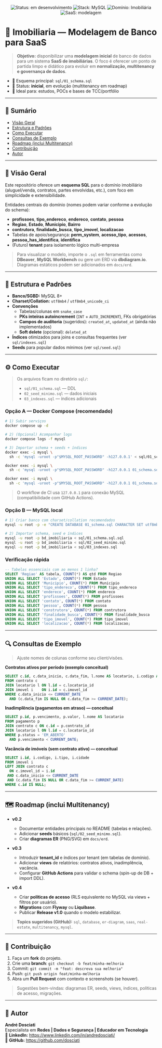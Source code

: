 
<p align="center">
  <img src="https://img.shields.io/badge/status-em%20desenvolvimento-yellow?style=for-the-badge" alt="Status: em desenvolvimento"/>
  <img src="https://img.shields.io/badge/stack-MySQL-blue?style=for-the-badge" alt="Stack: MySQL"/>
  <img src="https://img.shields.io/badge/domain-Imobili%C3%A1ria-334155?style=for-the-badge" alt="Domínio: Imobiliária"/>
  <img src="https://img.shields.io/badge/SaaS-modelagem-0ea5e9?style=for-the-badge" alt="SaaS: modelagem"/>
</p>

# 💼 Imobiliaria — Modelagem de Banco para SaaS

> **Objetivo:** disponibilizar uma **modelagem inicial** de banco de dados para um sistema **SaaS de imobiliárias**. O foco é oferecer um ponto de partida limpo e didático para evoluir em **normalização, multitenancy e governança de dados**.

- 📂 Esquema principal: `sql/01_schema.sql`  
- 🧭 Status: **inicial**, em evolução (multitenancy em roadmap)  
- 🧪 Ideal para: estudos, POCs e bases de TCC/portfólio

---

## 📑 Sumário

- [Visão Geral](#visao-geral)
- [Estrutura e Padrões](#estrutura-e-padroes)
- [Como Executar](#como-executar)
- [Consultas de Exemplo](#consultas-de-exemplo)
- [Roadmap (inclui Multitenancy)](#roadmap-inclui-multitenancy)
- [Contribuição](#contribuicao)
- [Autor](#autor)

---

## 🔎 Visão Geral
<a id="visao-geral"></a>

Este repositório oferece um **esquema SQL** para o domínio imobiliário (aluguel/venda, contratos, partes envolvidas, etc.), com foco em simplicidade e extensibilidade.

Entidades centrais do domínio (nomes podem variar conforme a evolução do schema):

- **profissoes**, **tipo_endereco**, **endereco**, **contato**, **pessoa**
- **Regiao**, **Estado**, **Municipio**, **Bairro**
- **contrutora**, **finalidade_busca**, **tipo_imovel**, **localizacao**
- Tabelas de apoio/segurança: **perm_system**, **acesso_tipo**, **acessos**, **pessoa_has_identifica**, **identifica**
- (Futuro) **tenant** para isolamento lógico multi-empresa

> Para visualizar o modelo, importe o `.sql` em ferramentas como **DBeaver**, **MySQL Workbench** ou gere um ERD via **dbdiagram.io**. Diagramas estáticos podem ser adicionados em `docs/erd`.

---

## 🧭 Estrutura e Padrões
<a id="estrutura-e-padroes"></a>

- **Banco/SGBD:** MySQL 8+
- **Charset/Collation:** `utf8mb4` / `utf8mb4_unicode_ci`
- **Convenções**
  - Tabelas/colunas em `snake_case`
  - **PKs inteiras autoincrement** (`INT` + `AUTO_INCREMENT`), FKs obrigatórias
  - **Campos de auditoria** (sugeridos): `created_at`, `updated_at` (ainda não implementados)
  - **Soft delete** (opcional): `deleted_at`
- **Índices** otimizados para joins e consultas frequentes (ver `sql/indexes.sql`)
- **Seeds** para popular dados mínimos (ver `sql/seed.sql`)

---

## ⚙️ Como Executar
<a id="como-executar"></a>

> Os arquivos ficam no diretório `sql/`:
> - `sql/01_schema.sql` — DDL
> - `02_seed_minimo.sql` — dados iniciais
> - `03_indexes.sql` — índices adicionais

### Opção A — Docker Compose (recomendado)
```bash
# 1) Subir serviços
docker compose up -d

# 2) (Opcional) Acompanhar logs
docker compose logs -f mysql

# 3) Importar schema + seeds + índices
docker exec -i mysql \
  sh -c 'mysql -uroot -p"$MYSQL_ROOT_PASSWORD" -h127.0.0.1' < sql/01_schema.sql.sql

docker exec -i mysql \
  sh -c 'mysql -uroot -p"$MYSQL_ROOT_PASSWORD" -h127.0.0.1 01_schema.sql' < sql/02_seed_minimo.sql

docker exec -i mysql \
  sh -c 'mysql -uroot -p"$MYSQL_ROOT_PASSWORD" -h127.0.0.1 01_schema.sql' < sql/03_indexes.sql
```

> O workflow de CI usa `127.0.0.1` para conexão MySQL (compatibilidade com GitHub Actions).

### Opção B — MySQL local
```bash
# 1) Criar banco com charset/collation recomendados
mysql -u root -p -e "CREATE DATABASE 01_schema.sql CHARACTER SET utf8mb4 COLLATE utf8mb4_unicode_ci;"

# 2) Importar schema, seed e índices
mysql -u root -p bd_imobiliaria < sql/01_schema.sql.sql
mysql -u root -p bd_imobiliaria < sql/02_seed_minimo.sql
mysql -u root -p bd_imobiliaria < sql/03_indexes.sql
```

### Verificação rápida
```sql
-- Tabelas essenciais com ao menos 1 linha?
SELECT 'Regiao' AS tabela, COUNT(*) AS qtd FROM Regiao
UNION ALL SELECT 'Estado', COUNT(*) FROM Estado
UNION ALL SELECT 'Municipio', COUNT(*) FROM Municipio
UNION ALL SELECT 'tipo_endereco', COUNT(*) FROM tipo_endereco
UNION ALL SELECT 'endereco', COUNT(*) FROM endereco
UNION ALL SELECT 'profissoes', COUNT(*) FROM profissoes
UNION ALL SELECT 'contato', COUNT(*) FROM contato
UNION ALL SELECT 'pessoa', COUNT(*) FROM pessoa
UNION ALL SELECT 'construtora', COUNT(*) FROM contrutora
UNION ALL SELECT 'finalidade_busca', COUNT(*) FROM finalidade_busca
UNION ALL SELECT 'tipo_imovel', COUNT(*) FROM tipo_imovel
UNION ALL SELECT 'localizacao', COUNT(*) FROM localizacao;
```

---

## 🔍 Consultas de Exemplo
<a id="consultas-de-exemplo"></a>

> Ajuste nomes de colunas conforme seu client/visões.

**Contratos ativos por período (exemplo conceitual)**  
```sql
SELECT c.id, c.data_inicio, c.data_fim, l.nome AS locatario, i.codigo AS imovel
FROM contrato c
JOIN locatario l ON l.id = c.locatario_id
JOIN imovel i    ON i.id = c.imovel_id
WHERE c.data_inicio <= CURRENT_DATE
  AND (c.data_fim IS NULL OR c.data_fim >= CURRENT_DATE);
```

**Inadimplência (pagamentos em atraso) — conceitual**  
```sql
SELECT p.id, p.vencimento, p.valor, l.nome AS locatario
FROM pagamento p
JOIN contrato c ON c.id = p.contrato_id
JOIN locatario l ON l.id = c.locatario_id
WHERE p.status = 'EM_ABERTO'
  AND p.vencimento < CURRENT_DATE;
```

**Vacância de imóveis (sem contrato ativo) — conceitual**  
```sql
SELECT i.id, i.codigo, i.tipo, i.cidade
FROM imovel i
LEFT JOIN contrato c
  ON c.imovel_id = i.id
 AND c.data_inicio <= CURRENT_DATE
 AND (c.data_fim IS NULL OR c.data_fim >= CURRENT_DATE)
WHERE c.id IS NULL;
```

---

## 🗺️ Roadmap (inclui Multitenancy)
<a id="roadmap-inclui-multitenancy"></a>

- **v0.2**
  - Documentar entidades principais no README (tabelas e relações).
  - Adicionar **seeds** básicos (`sql/02_seed_minimo.sql`).
  - Criar **diagramas ER** (PNG/SVG) em `docs/erd`.

- **v0.3**
  - Introduzir **tenant_id** e índices por tenant (em tabelas de domínio).
  - Adicionar **views** de relatórios: contratos ativos, inadimplência, vacância.
  - Configurar **GitHub Actions** para validar o schema (spin-up de DB + import DDL).

- **v0.4**
  - Criar **políticas de acesso** (RLS equivalente no MySQL via views + filtros por usuário).
  - **Migrations** com **Flyway** ou **Liquibase**.
  - Publicar **Release v1.0** quando o modelo estabilizar.

> **Topics sugeridos (GitHub):** `sql`, `database`, `er-diagram`, `saas`, `real-estate`, `multitenancy`, `mysql`.

---

## 🤝 Contribuição
<a id="contribuicao"></a>

1. Faça um **fork** do projeto.  
2. Crie uma **branch**: `git checkout -b feat/minha-melhoria`  
3. Commit: `git commit -m "feat: descreva sua melhoria"`  
4. Push: `git push origin feat/minha-melhoria`  
5. Abra um **Pull Request** com contexto e screenshots (se houver).

> Sugestões bem-vindas: diagramas ER, seeds, views, índices, políticas de acesso, migrações.

---

## 👤 Autor
<a id="autor"></a>

**André Dosciati**  
Especialista em **Redes | Dados e Segurança | Educador em Tecnologia**  
🔗 **LinkedIn:** https://www.linkedin.com/in/andredosciati/  
🔗 **GitHub:** https://github.com/dosciati
